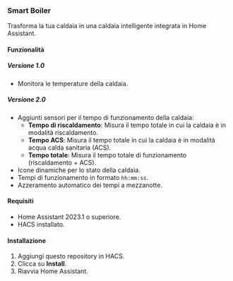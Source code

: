 ### Smart Boiler

Trasforma la tua caldaia in una caldaia intelligente integrata in Home Assistant.

#### Funzionalità

##### Versione 1.0
- Monitora le temperature della caldaia.

##### Versione 2.0
- Aggiunti sensori per il tempo di funzionamento della caldaia:
  - **Tempo di riscaldamento**: Misura il tempo totale in cui la caldaia è in modalità riscaldamento.
  - **Tempo ACS**: Misura il tempo totale in cui la caldaia è in modalità acqua calda sanitaria (ACS).
  - **Tempo totale**: Misura il tempo totale di funzionamento (riscaldamento + ACS).
- Icone dinamiche per lo stato della caldaia.
- Tempi di funzionamento in formato `hh:mm:ss`.
- Azzeramento automatico dei tempi a mezzanotte.

#### Requisiti
- Home Assistant 2023.1 o superiore.
- HACS installato.

#### Installazione
1. Aggiungi questo repository in HACS.
2. Clicca su **Install**.
3. Riavvia Home Assistant.
